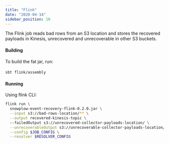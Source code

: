 ```yaml
---
title: "Flink"
date: "2020-04-14"
sidebar_position: 10
---
```


The Flink job reads bad rows from an S3 location and stores the recovered payloads in Kinesis, unrecovered and unrecoverable in other S3 buckets.

#### Building

To build the fat jar, run:

#### [](https://github.com/snowplow-incubator/snowplow-event-recovery#running)

```bash
sbt flink/assembly
```

#### Running

Using flink CLI:

```bash
flink run \
  snowplow-event-recovery-flink-0.2.0.jar \
  --input s3://bad-rows-location/** \
  --output recovered-kinesis-topic \  
  --failedOutput s3://unrecovered-collector-payloads-location/ \
  --unrecoverableOutput s3://unrecoverable-collector-payloads-location/ \
  --config $JOB_CONFIG \
  --resolver $RESOLVER_CONFIG
```
